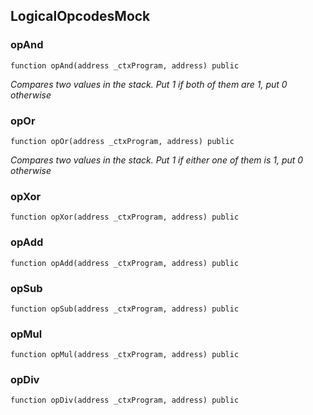 ## LogicalOpcodesMock

### opAnd

```solidity
function opAnd(address _ctxProgram, address) public
```

_Compares two values in the stack. Put 1 if both of them are 1, put
     0 otherwise_

### opOr

```solidity
function opOr(address _ctxProgram, address) public
```

_Compares two values in the stack. Put 1 if either one of them is 1,
     put 0 otherwise_

### opXor

```solidity
function opXor(address _ctxProgram, address) public
```

### opAdd

```solidity
function opAdd(address _ctxProgram, address) public
```

### opSub

```solidity
function opSub(address _ctxProgram, address) public
```

### opMul

```solidity
function opMul(address _ctxProgram, address) public
```

### opDiv

```solidity
function opDiv(address _ctxProgram, address) public
```

